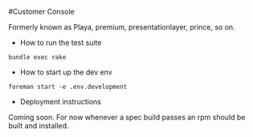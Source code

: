 #Customer Console

Formerly known as Playa, premium, presentationlayer, prince, so on.

* How to run the test suite

`bundle exec rake`

* How to start up the dev env

`foreman start -e .env.development`

* Deployment instructions

Coming soon. For now whenever a spec build passes an rpm should be built and installed.

